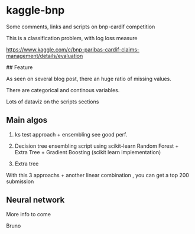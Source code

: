 # kaggle-bnp
Some comments, links and scripts on bnp-cardif competition

This is a classification problem, with log loss measure

https://www.kaggle.com/c/bnp-paribas-cardif-claims-management/details/evaluation

## Feature

As seen on several blog post, there an huge ratio of missing values.

There are categorical and continous variables.

Lots of dataviz on the scripts sections

## Main algos

1. ks test approach + ensembling
see 
good perf.

2. Decision tree ensembling script using scikit-learn
 Random Forest + Extra Tree + Gradient Boosting (scikit learn implementation)
 
 3. Extra tree
 
 With this 3 approachs + another linear combination , you can get a top 200 submission

## Neural network

 More info to come
 
 Bruno
